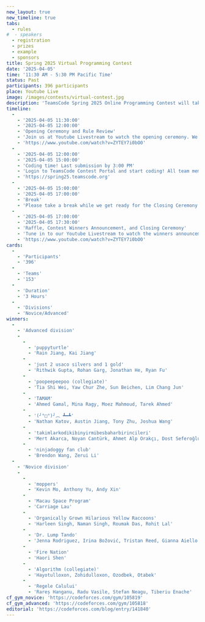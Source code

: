 ```yaml
---
new_layout: true
new_timeline: true
tabs:
  - rules
#  - speakers
  - registration
  - prizes
  - example
  - sponsors
title: Spring 2025 Virtual Programming Contest
date: '2025-04-05'
time: '11:30 AM - 5:30 PM Pacific Time'
status: Past 
participants: 396 participants
place: Youtube Live
image: /images/contests/virtual-contest.jpg
description: 'TeamsCode Spring 2025 Online Programming Contest will take place on Saturday, April 5th, from 11:30 AM to 5:30 PM (Pacific Time) through a Youtube livestream! Computer science students are welcomed to join this competitive programming experience! Teams of up to 4 students will spend 3 hours solving interesting algorithmic problems. There will be two divisions: Novice and Advanced. Prizes will be given out, including placement awards, raffle prizes, and more! Only pre-college participants are eligible for prizes.'
timeline:
  -
    - '2025-04-05 11:30:00'
    - '2025-04-05 12:00:00'
    - 'Opening Ceremony and Rule Review'
    - 'Join us at Youtube Livestream to watch the opening ceremony. We will also be going over the rules of the contest.'
    - 'https://www.youtube.com/watch?v=ZYTEY7i0bO0'
  -
    - '2025-04-05 12:00:00'
    - '2025-04-05 15:00:00'
    - 'Coding time! Last submission by 3:00 PM'
    - 'Login to TeamsCode Contest Portal and start coding! All team members can submit solutions and get instant feedbacks until 3:00 PM.'
    - 'https://spring25.teamscode.org'
  -
    - '2025-04-05 15:00:00'
    - '2025-04-05 17:00:00'
    - 'Break'
    - 'Please take a break while we get ready for the Closing Ceremony.'
  -
    - '2025-04-05 17:00:00'
    - '2025-04-05 17:30:00'
    - 'Raffle, Contest Winners Announcement, and Closing Ceremony'
    - 'Tune in to our Youtube Livestream to watch the winners announcement, raffle, and our final closing ceremony.'
    - 'https://www.youtube.com/watch?v=ZYTEY7i0bO0'
cards:
  -
    - 'Participants'
    - '396'
  -
    - 'Teams'
    - '153'
  -
    - 'Duration'
    - '3 Hours'
  -
    - 'Divisions'
    - 'Novice/Advanced'
winners:
  -
    - 'Advanced division'
    -
      -
        - 'puppyturtle'
        - 'Rain Jiang, Kai Jiang'
      -
        - 'just 2 usaco silvers and 1 gold'
        - 'Rithwik Gupta, Rohan Garg, Jonathan He, Ryan Fu'
      -
        - 'poopeepeepoo (collegiate)'
        - 'Tia Shi Wei, Yaw Chur Zhe, Sun Beichen, Lim Chang Jun'
      -
        - 'TAMAM'
        - 'Ahmed Gamal, Mina Ragy, Moez Mahmoud, Tarek Ahmed'
      -
        - '(╯°□°)╯︵ ┻━┻'
        - 'Nathan Katov, Austin Jiang, Tony Zhu, Joshua Wang'
      -
        - 'takimlarkodikibinyirmibesbaharbirincileri'
        - 'Mert Akarca, Noyan Cantürk, Ahmet Alp Orakçı, Dost Seferoğlu'
      -
        - 'ninjadoggy fan club'
        - 'Brendon Wang, Zerui Li'
  -
    - 'Novice division'
    -
      -
        - 'moppers'
        - 'Kevin Mo, Anthony Yu, Andy Xin'
      -
        - 'Macau Space Program' 
        - 'Carriage Lau'
      -
        - 'Organically Grown Hilarious Yellow Raccoons'
        - 'Harleen Singh, Naman Singh, Roumak Das, Rohit Lal'
      -
        - 'Dr. Lump Tando'
        - 'Jenna Rodriguez, Irina Božović, Tristan Reed, Gianna Aiello'
      -
        - 'Fire Nation'
        - 'Haori Shen'
      - 
        - 'Algorithm (collegiate)'
        - 'Hayotulloxon, Zohidulloxon, Ozodbek, Otabek'
      - 
        - 'Regele Calului'
        - 'Rareș Hanganu, Radu Vasile, Stefan Neagu, Tiberiu Enache'
cf_gym_novice: 'https://codeforces.com/gym/105819'
cf_gym_advanced: 'https://codeforces.com/gym/105818'
editorial: 'https://codeforces.com/blog/entry/141840'
---
```

